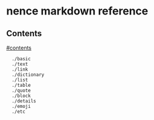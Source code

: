 # nence markdown reference

## Contents

[#contents](2,4)

```import
  ./basic
  ./text
  ./link
  ./dictionary
  ./list
  ./table
  ./quote
  ./block
  ./details
  ./emoji
  ./etc
```
